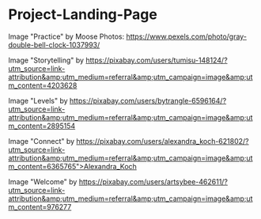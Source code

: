 # Project-Landing-Page

Image "Practice" by Moose Photos: https://www.pexels.com/photo/gray-double-bell-clock-1037993/

Image "Storytelling" by https://pixabay.com/users/tumisu-148124/?utm_source=link-attribution&amp;utm_medium=referral&amp;utm_campaign=image&amp;utm_content=4203628


Image "Levels" by https://pixabay.com/users/bytrangle-6596164/?utm_source=link-attribution&amp;utm_medium=referral&amp;utm_campaign=image&amp;utm_content=2895154


Image "Connect" by https://pixabay.com/users/alexandra_koch-621802/?utm_source=link-attribution&amp;utm_medium=referral&amp;utm_campaign=image&amp;utm_content=6365765">Alexandra_Koch


Image "Welcome" by https://pixabay.com/users/artsybee-462611/?utm_source=link-attribution&amp;utm_medium=referral&amp;utm_campaign=image&amp;utm_content=976277 